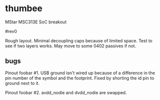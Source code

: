 # thumbee
MStar MSC313E SoC breakout

#rev0

Rough layout. Minimal decoupling caps because of limited space. Test to see if two layers works.
May move to some 0402 passives if not.

## bugs

Pinout foobar #1. USB ground isn't wired up because of a difference in the pin number of the symbol
and the footprint. Fixed by shorting the id pin to ground next to it.

Pinout foobar #2. avdd_nodie and dvdd_nodie are swapped.
